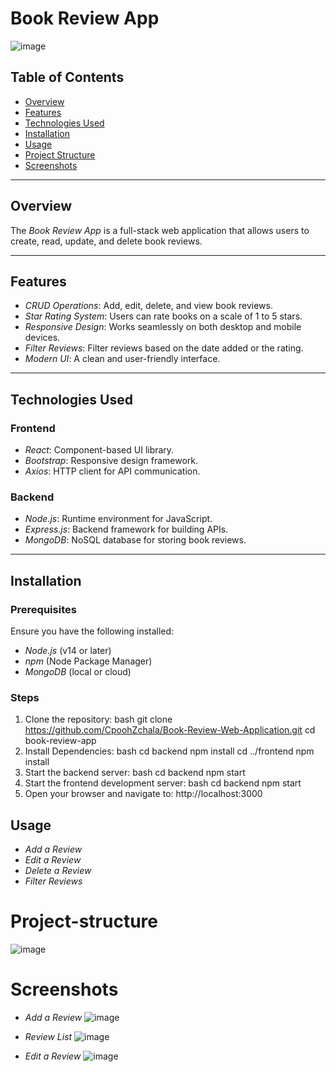 # Book Review App

![image](https://github.com/user-attachments/assets/3f69ae95-b095-4b51-9238-77871bdfce47)

## Table of Contents

- [Overview](#overview)
- [Features](#features)
- [Technologies Used](#technologies-used)
- [Installation](#installation)
- [Usage](#usage)
- [Project Structure](#project-structure)
- [Screenshots](#screenshots)


---

## Overview

The *Book Review App* is a full-stack web application that allows users to create, read, update, and delete book reviews.

---

## Features

- *CRUD Operations*: Add, edit, delete, and view book reviews.
- *Star Rating System*: Users can rate books on a scale of 1 to 5 stars.
- *Responsive Design*: Works seamlessly on both desktop and mobile devices.
- *Filter Reviews*: Filter reviews based on the date added or the rating.
- *Modern UI*: A clean and user-friendly interface.

---

## Technologies Used

### Frontend
- *React*: Component-based UI library.
- *Bootstrap*: Responsive design framework.
- *Axios*: HTTP client for API communication.

### Backend
- *Node.js*: Runtime environment for JavaScript.
- *Express.js*: Backend framework for building APIs.
- *MongoDB*: NoSQL database for storing book reviews.

---

## Installation

### Prerequisites
Ensure you have the following installed:
- *Node.js* (v14 or later)
- *npm* (Node Package Manager)
- *MongoDB* (local or cloud)

### Steps

1. Clone the repository:
   bash
   git clone https://github.com/CpoohZchala/Book-Review-Web-Application.git
   cd book-review-app
2. Install Dependencies:
   bash
   cd backend
   npm install
   cd ../frontend
   npm install
3. Start the backend server:
   bash
   cd backend
   npm start
4. Start the frontend development server:
    bash
   cd backend
   npm start
5. Open your browser and navigate to:
   http://localhost:3000

## Usage
- *Add a Review*
- *Edit a Review* 
- *Delete a Review*
- *Filter Reviews*

# Project-structure
![image](https://github.com/user-attachments/assets/647ae36b-2a51-4ef5-9756-d06034597869)


# Screenshots
- *Add a Review*
![image](https://github.com/user-attachments/assets/0dfffadb-a16d-45e4-a8eb-132b98e78bcd)

- *Review List*
![image](https://github.com/user-attachments/assets/405e7edb-0558-4141-94cf-004a5e23e450)

- *Edit a Review*
![image](https://github.com/user-attachments/assets/367de39b-f504-45f3-bc08-e90e2fc3bcf6)
